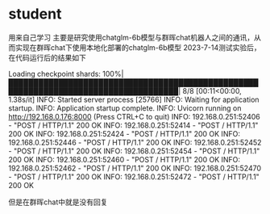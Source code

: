 # student
用来自己学习
主要是研究使用chatglm-6b模型与群晖chat机器人之间的通讯，从而实现在群晖chat下使用本地化部署的chatglm-6b模型
2023-7-14测试实验后，在代码运行后的结果如下

Loading checkpoint shards: 100%|████████████████████████████████████████████████████████████████████████████████████| 8/8 [00:11<00:00,  1.38s/it]
INFO:     Started server process [25766]
INFO:     Waiting for application startup.
INFO:     Application startup complete.
INFO:     Uvicorn running on http://192.168.0.176:8000 (Press CTRL+C to quit)
INFO:     192.168.0.251:52406 - "POST / HTTP/1.1" 200 OK
INFO:     192.168.0.251:52414 - "POST / HTTP/1.1" 200 OK
INFO:     192.168.0.251:52424 - "POST / HTTP/1.1" 200 OK
INFO:     192.168.0.251:52446 - "POST / HTTP/1.1" 200 OK
INFO:     192.168.0.251:52452 - "POST / HTTP/1.1" 200 OK
INFO:     192.168.0.251:52454 - "POST / HTTP/1.1" 200 OK
INFO:     192.168.0.251:52460 - "POST / HTTP/1.1" 200 OK
INFO:     192.168.0.251:52462 - "POST / HTTP/1.1" 200 OK
INFO:     192.168.0.251:52470 - "POST / HTTP/1.1" 200 OK
INFO:     192.168.0.251:52472 - "POST / HTTP/1.1" 200 OK

但是在群晖chat中就是没有回复
